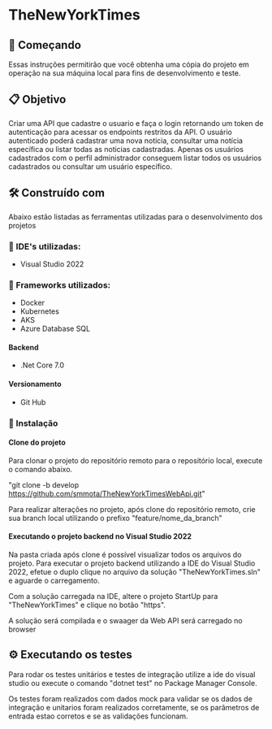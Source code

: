 ﻿# TheNewYorkTimes

## 🚀 Começando

Essas instruções permitirão que você obtenha uma cópia do projeto em operação na sua máquina local para fins de desenvolvimento e teste.

## 📋 Objetivo

Criar uma API que cadastre o usuario e faça o login retornando um token de autenticação para acessar os endpoints restritos da API. O usuário autenticado poderá cadastrar uma nova noticia, consultar uma notícia específica ou listar todas as noticias cadastradas. Apenas os usuários cadastrados com o perfil administrador conseguem listar todos os usuários cadastrados ou consultar um usuário específico.

## 🛠️ Construído com

Abaixo estão listadas as ferramentas utilizadas para o desenvolvimento dos projetos

### 📌 IDE's utilizadas:
- Visual Studio 2022

### 📌 Frameworks utilizados:

- Docker
- Kubernetes
- AKS
- Azure Database SQL

#### Backend 
- .Net Core 7.0 

#### Versionamento
- Git Hub

### 🔧 Instalação

#### Clone do projeto

Para clonar o projeto do repositório remoto para o repositório local, execute o comando abaixo.

"git clone -b develop https://github.com/smmota/TheNewYorkTimesWebApi.git"

Para realizar alterações no projeto, após clone do repositório remoto, crie sua branch local utilizando o prefixo "feature/nome_da_branch"

#### Executando o projeto backend no Visual Studio 2022

Na pasta criada após clone é possível visualizar todos os arquivos do projeto. Para executar o projeto backend utilizando a IDE do Visual Studio 2022, efetue o duplo clique no arquivo da solução "TheNewYorkTimes.sln" e aguarde o carregamento.

Com a solução carregada na IDE, altere o projeto StartUp para "TheNewYorkTimes" e clique no botão "https".

A solução será compilada e o swaager da Web API será carregado no browser

## ⚙️ Executando os testes

Para rodar os testes unitários e testes de integração utilize a ide do visual studio ou execute o comando "dotnet test" no Package Manager Console.

Os testes foram realizados com dados mock para validar se os dados de integração e unitarios foram realizados corretamente, se os parâmetros de entrada estao corretos e se as validações funcionam.